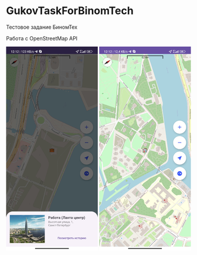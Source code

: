 # GukovTaskForBinomTech
Тестовое задание БиномТех

Работа с OpenStreetMap API

<img src="/design/img1.jpg" width="250"> <img src="/design/img2.jpg" width="250">
